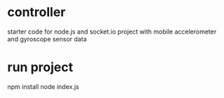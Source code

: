# controller

starter code for node.js and socket.io project with mobile accelerometer and gyroscope sensor data

# run project
npm install
node index.js



